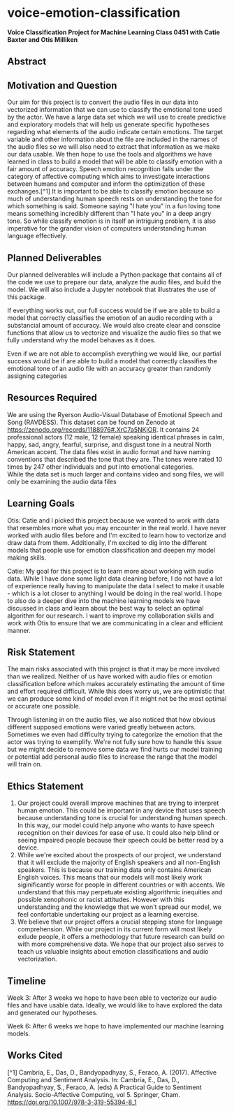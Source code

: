 # voice-emotion-classification
**Voice Classification Project for Machine Learning Class 0451 with Catie Baxter and Otis Milliken**

## Abstract

## Motivation and Question
Our aim for this project is to convert the audio files in our data into vectorized information that we can use to classify the emotional tone used by the actor. We have a large data set which we will use to create predictive and exploratory models that will help us generate specific hypotheses regarding what elements of the audio indicate certain emotions. The target variable and other information about the file are included in the names of the audio files so we will also need to extract that information as we make our data usable. We then hope to use the tools and algorithms we have learned in class to build a model that will be able to classify emotion with a fair amount of accuracy. Speech emotion recognition falls under the category of affective computing which aims to investigate interactions between humans and computer and inform the optimization of these exchanges.[^1] It is important to be able to classify emotion because so much of understanding human speech rests on understanding the tone for which something is said. Someone saying "I hate you" in a fun loving tone means something incredibly different than "I hate you" in a deep angry tone. So while classify emotion is in itself an intriguing problem, it is also imperative for the grander vision of computers understanding human language effectively.

## Planned Deliverables
Our planned deliverables will include a Python package that contains all of the code we use to prepare our data, analyze the audio files, and build the model. We will also include a Jupyter notebook that illustrates the use of this package.

If everything works out, our full success would be if we are able to build a model that correctly classifies the emotion of an audio recording with a substancial amount of accuracy. We would also create clear and conscise functions that allow us to vectorize and visualize the audio files so that we fully understand why the model behaves as it does. 

Even if we are not able to accomplish everything we would like, our partial success would be if are able to build a model that correctly classifies the emotional tone of an audio file with an accuracy greater than randomly assigning categories

## Resources Required
We are using the Ryerson Audio-Visual Database of Emotional Speech and Song (RAVDESS). This dataset can be found on Zenodo at https://zenodo.org/records/1188976#.XrC7a5NKjOR. It contains 24 professional actors (12 male, 12 female) speaking identical phrases in calm, happy, sad, angry, fearful, surprise, and disgust tone in a neutral North American accent. The data files exist in audio format and have naming conventions that described the tone that they are. The tones were rated 10 times by 247 other individuals and put into emotional categories.  
While the data set is much larger and contains video and song files, we will only be examining the audio data files 

## Learning Goals
Otis: Catie and I picked this project because we wanted to work with data that resembles more what you may encounter in the real world. I have never worked with audio files before and I'm excited to learn how to vectorize and draw data from them. Additionally, I'm excited to dig into the different models that people use for emotion classification and deepen my model making skills.

Catie: My goal for this project is to learn more about working with audio data. While I have done some light data cleaning before, I do not have a lot of experience really having to manipulate the data I select to make it usable - which is a lot closer to anything I would be doing in the real world. I hope to also do a deeper dive into the machine learning models we have discussed in class and learn about the best way to select an optimal algorithm for our research. I want to improve my collaboration skills and work with Otis to ensure that we are communicating in a clear and efficient manner.  

## Risk Statement
The main risks associated with this project is that it may be more involved than we realized. Neither of us have worked with audio files or emotion classification before which makes accurately estimating the amount of time and effort required difficult. While this does worry us, we are optimistic that we can produce some kind of model even if it might not be the most optimal or accurate one possible.

Through listening in on the audio files, we also noticed that how obvious different supposed emotions were varied greatly between actors. Sometimes we even had difficulty trying to categorize the emotion that the actor was trying to exemplify. We're not fully sure how to handle this issue but we might decide to remove some data we find hurts our model training or potential add personal audio files to increase the range that the model will train on.

## Ethics Statement
1. Our project could overall improve machines that are trying to interpret human emotion. This could be important in any device that uses speech because understanding tone is crucial for understanding human speech. In this way, our model could help anyone who wants to have speech recognition on their devices for ease of use. It could also help blind or seeing impaired people because their speech could be better read by a device.
2. While we're excited about the prospects of our project, we understand that it will exclude the majority of English speakers and all non-English speakers. This is because our training data only contains American English voices. This means that our models will most likely work siginificantly worse for people in different countries or with accents. We understand that this may perpetuate existing algorithmic inequities and possible xenophonic or racist attitudes. However with this understanding and the knowledge that we won't spread our model, we feel confortable undertaking our project as a learning exercise. 
3. We believe that our project offers a crucial stepping stone for language comprehension. While our project in its current form will most likely exlude people, it offers a methodology that future research can build on with more comprehensive data. We hope that our project also serves to teach us valuable insights about emotion classifications and audio vectorization.

## Timeline
Week 3: After 3 weeks we hope to have been able to vectorize our audio files and have usable data. Ideally, we would like to have explored the data and generated our hypotheses. 

Week 6: After 6 weeks we hope to have implemented our machine learning models. 

## Works Cited
[^1] Cambria, E., Das, D., Bandyopadhyay, S., Feraco, A. (2017). Affective Computing and Sentiment Analysis. In: Cambria, E., Das, D., Bandyopadhyay, S., Feraco, A. (eds) A Practical Guide to Sentiment Analysis. Socio-Affective Computing, vol 5. Springer, Cham. https://doi.org/10.1007/978-3-319-55394-8_1
